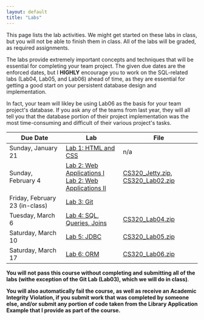 ```yaml
---
layout: default
title: "Labs"
---
```


This page lists the lab activities.  We might get started on these labs in class, but you will not be able to finish them in class.  All of the labs will be graded, as required assignments.

The labs provide extremely important concepts and techniques that will be essential for completing your team project.  The given due dates are the enforced dates, but I **HIGHLY** encourage you to work on the SQL-related labs (Lab04, Lab05, and Lab06) ahead of time, as they are essential for getting a good start on your persistent database design and implementation.

In fact, your team will likley be using Lab06 as the basis for your team project's database.  If you ask any of the teams from last year, they will all tell you that the database portion of their project implementation was the most time-consuming and difficult of their various project's tasks.

Due Date | Lab | File
---- | --- | ----
Sunday, January 21   | [Lab 1: HTML and CSS](lab01.html) | n/a
Sunday, February 4   | [Lab 2: Web Applications I](lab02.html)<br> [Lab 2: Web Applications II](lab02a.html) | [CS320\_Jetty.zip](CS320_Jetty.zip), [CS320\_Lab02.zip](CS320_Lab02.zip)
Friday, February 23 (in-class) | [Lab 3: Git](lab03.html) |
Tuesday, March 6     | [Lab 4: SQL, Queries, Joins](lab04.html) | [CS320\_Lab04.zip](CS320_Lab04.zip)
Saturday, March 10   | [Lab 5: JDBC](lab05.html) | [CS320\_Lab05.zip](CS320_Lab05.zip)
Saturday, March 17   | [Lab 6: ORM](lab06.html) | [CS320\_Lab06.zip](CS320_Lab06.zip)

**You will not pass this course without completing and submitting all of the labs (withe exception of the Git Lab (Lab03), which we will do in class)**.

**You will also automatically fail the course, as well as receive an Academic Integrity Violation, if you submit work that was completed by someone else, and/or submit any portion of code taken from the Library Application Example that I provide as part of the course.**